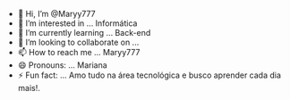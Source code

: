 - 👋 Hi, I’m @Maryy777
- 👀 I’m interested in ... Informática
- 🌱 I’m currently learning ... Back-end
- 💞️ I’m looking to collaborate on ...
- 📫 How to reach me ... Maryy777
- 😄 Pronouns: ... Mariana
- ⚡ Fun fact: ... Amo tudo na área tecnológica e busco aprender cada dia mais!.

<!---
Maryy777/Maryy777 is a ✨ special ✨ repository because its `README.md` (this file) appears on your GitHub profile.
You can click the Preview link to take a look at your changes.
--->
